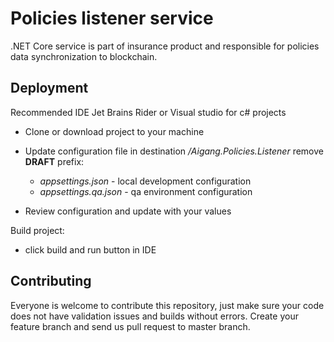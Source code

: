 # Policies listener service

.NET Core service is part of insurance product and responsible for policies data synchronization to blockchain.

## Deployment

Recommended IDE Jet Brains Rider or Visual studio for c# projects  

- Clone or download project to your machine
- Update configuration file in destination */Aigang.Policies.Listener* remove **DRAFT** prefix:
  - *appsettings.json* - local development configuration  
  - *appsettings.qa.json* - qa environment configuration  
  
- Review configuration and update with your values  

Build project:  

- click build and run button in IDE


## Contributing

Everyone is welcome to contribute this repository, just make sure your code does not have validation issues and builds without errors. Create your feature branch and send us pull request to master branch.

